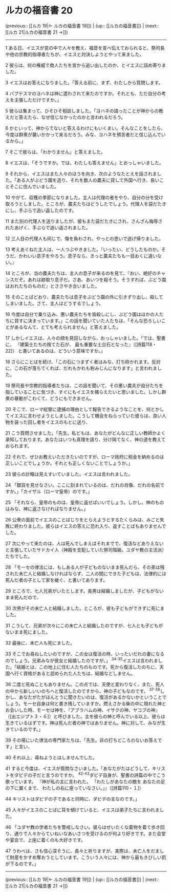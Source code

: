 # ルカの福音書 20

(previous:: [[ルカ 19|← ルカの福音書 19]]) | (up:: [[ルカの福音書]]) | (next:: [[ルカ 21|ルカの福音書 21 →]])

***


1 ある日、イエスが宮の中で人々を教え、福音を宣べ伝えておられると、祭司長や他の宗教的指導者たちが、イエスと対決しようとやって来ました。 

2 彼らは、何の権威で商人たちを宮から追い出したのか、とイエスに詰め寄りました。 

3 イエスはお答えになりました。「答える前に、まず、わたしから質問します。 

4 バプテスマのヨハネは神に遣わされて来たのですか。それとも、ただ自分の考えを主張しただけですか。」 

5 彼らは集まって、ひそひそ相談しました。「ヨハネの語ったことが神からの教えだと答えたら、なぜ信じなかったのかと言われるだろう。 

6 かといって、神からでないと答えるわけにもいくまい。そんなことをしたら、今度は群衆が襲いかかって来るだろう。みな、ヨハネを預言者だと信じ込んでいるから。」 

7 そこで彼らは、「わかりません」と答えました。 

8 イエスは、「そうですか。では、わたしも答えません」とおっしゃいました。 

9 それから、イエスはまた人々のほうを向き、次のようなたとえを話されました。「ある人がぶどう園を造り、それを数人の農夫に貸して外国へ行き、長いことそこに住んでいました。 

10 やがて、収穫の季節になりました。主人は代理の者をやり、自分の分を受け取ろうとしました。ところが、農夫たちはどうしたでしょう。代理人を袋だたきにし、手ぶらで追い返したのです。 

11 また別の代理人を送りましたが、彼もまた袋だたきにされ、さんざん侮辱されたあげく、手ぶらで追い返されました。 

12 三人目の代理人も同じで、傷を負わされ、やっとの思いで逃げ帰りました。 

13 考えあぐねた主人は、一人つぶやきました。『いったい、どうしたものか。そうだ、かわいい息子をやろう。息子なら、きっと農夫たちも一目おくに違いない。』 

14 ところが、当の農夫たちは、主人の息子が来るのを見て、『おい、絶好のチャンスだぞ。あれは跡取り息子だ。さあ、あいつを殺そう。そうすれば、ぶどう園はおれたちのものだ』とささやき合いました。 

15 そのことばどおり、農夫たちは息子をぶどう園の外に引きずり出し、殺してしまいました。さて、主人はどうするでしょう。 

16 今度は自分で乗り込み、悪い農夫たちを皆殺しにし、ぶどう園はほかの人たちに貸すに決まっています。」この話を聞いていた人たちは、「そんな恐ろしいことがあるなんて、とても考えられません」と答えました。 

17 しかしイエスは、人々の顔を見回しながら、おっしゃいました。「では、聖書に、 『建築士たちの捨てた石が、 最も重要な土台石となった』（[詩篇118・22]） と書いてあるのは、どういう意味ですか。」 

18 さらにことばを続け、「この石につまずく者はみな、打ち砕かれます。反対に、この石が落ちてくれば、だれもかれも粉みじんになります」と言われました。 

19 祭司長や宗教的指導者たちは、この話を聞いて、その悪い農夫が自分たちを指していることに気づき、すぐにもイエスを捕らえたいと思いました。しかし群衆の暴動がこわくて、どうにもできません。 

20 そこで、ローマ総督に逮捕の理由として報告できるようなことを、何とかしてイエスに言わせようとしました。こうして機会をねらっていた彼らは、良い人物を装った回し者をイエスのもとに送り、 

21 こう質問させました。「先生。私どもは、あなたがどんなに正しい教師かよく承知しております。あなたはいつも真理を語り、分け隔てなく、神の道を教えておられます。 

22 それで、ぜひお教えいただきたいのですが、ローマ政府に税金を納めるのは正しいことでしょうか。それとも正しくないことでしょうか。」 

23 彼らの計略は見えすいていました。イエスは言われました。 

24 「銀貨を見せなさい。ここに刻まれているのは、だれの肖像、だれの名前ですか。」「カイザル（ローマ皇帝）のです。」 

25 「それなら、皇帝のものは、皇帝に返せばいいでしょう。しかし、神のものはみな、神に返さなければなりません。」 

26 公衆の面前でイエスのことばじりをとらえようとするたくらみは、みごと失敗に終わりました。彼らはイエスの答えに恐れ入り、返すことばもありませんでした。 

27 次にやって来たのは、人は死んでしまえばそれまでで、復活などありえないと主張していたサドカイ人（神殿を支配していた祭司階級。ユダヤ教の主流派）たちでした。 

28 「モーセの律法には、もしある人が子どものないまま死んだら、その弟は残された未亡人と結婚しなければならず、二人の間にできた子どもは、法律的には死んだ者の子として家を継ぐ、と書いてあります。 

29 ところで、七人兄弟がいたとします。長男は結婚しましたが、子どもがないまま死んだので、 

30 次男がその未亡人と結婚しました。ところが、彼も子どもができずに死にました。 

31 こうして、兄弟が次々にこの未亡人と結婚したのですが、七人とも子どもがないまま死にました。 

32 最後に、未亡人も死にました。 

33 そこでお尋ねしたいのですが、この女は復活の時、いったいだれの妻になるのでしょう。兄弟みなが彼女と結婚したのですが。」 <sup class="versenum">34-35</sup>イエスは言われました。「結婚とは、この地上に住む人たちのものです。死から復活したのちに、天国へ行く資格があると認められた人たちは、結婚などしません。 

36 二度と死ぬこともありません。この点では、天使と変わりなく、また、死人の中から新しいいのちへと復活したのですから、神の子どもなのです。 <sup class="versenum">37-38</sup>しかし、あなたがたがほんとうに聞きたいのは、復活があるかないかということでしょう。モーセ自身は何と書き残していますか。燃えさかる柴の中に現れた神とお会いした時、モーセは神を、『アブラハムの神、イサクの神、ヤコブの神』（[出エジプト３・６]）と呼びました。主を彼らの神と呼んでいる以上、彼らは生きているはずです。神は死んだ者の神ではありません。神に対して、みなが生きているのです。」 

39 その場にいた律法の専門家たちは、「先生。非の打ちどころのないお答えです」と言い、 

40 それ以上、尋ねようとはしませんでした。 

41 すると今度は、イエスが質問なさいました。「あなたがたはどうして、キリストをダビデの子だと言うのですか。 <sup class="versenum">42-43</sup>ダビデ自身が、聖書の詩篇の中でこう歌っています。 『神が私の主に言われた。 「わたしがあなたの敵を あなたの足の下に置くまで、 わたしの右に座っていなさい。」』（[詩篇110・１]） 

44 キリストはダビデの子であると同時に、ダビデの主なのです。」 

45 人々がイエスのことばに耳を傾けていると、イエスは弟子たちに言われました。 

46 「ユダヤ教の学者たちを警戒しなさい。彼らはぜいたくな着物を着て歩き回り、通りで人々からていねいなあいさつを受けるのが何より好きです。また会堂や宴会で、上座に着くのも大好きです。 

47 うわべは、さも信心深そうに、長々と祈りますが、実際は、未亡人をだまして財産をかすめ奪おうとしています。こういう人々には、神から最もきびしい罰が下るのです。」

***

(previous:: [[ルカ 19|← ルカの福音書 19]]) | (up:: [[ルカの福音書]]) | (next:: [[ルカ 21|ルカの福音書 21 →]])
